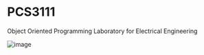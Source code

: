 # PCS3111

Object Oriented Programming Laboratory for Electrical Engineering

![image](https://github.com/Soneeca/PCS3111/assets/62733610/0e8a170d-274b-4e50-9d10-8737e66c7c73)
